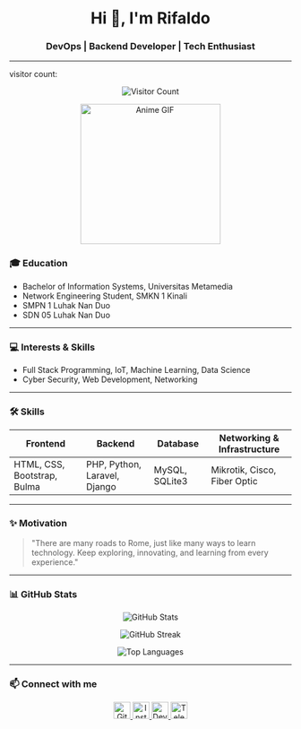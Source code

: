 

<!-- Header -->
<h1 align="center">Hi 👋, I'm Rifaldo</h1>
<h3 align="center">DevOps | Backend Developer | Tech Enthusiast</h3>

<hr />

<!-- Visitor Count -->
visitor count:
<p align="center">
  <img src="https://profile-counter.glitch.me/rifaldo-dev/count.svg" alt="Visitor Count" />
</p>

<!-- Anime GIF Header -->
<p align="center">
  <!-- Hapus tanda kurung siku di src dan gunakan satu URL yang benar -->
  <img src="https://media1.tenor.com/m/zMUNsugA5PoAAAAd/cats-cat.gif" alt="Anime GIF" width="250" />
</p>

### 🎓 Education
- Bachelor of Information Systems, Universitas Metamedia  
- Network Engineering Student, SMKN 1 Kinali  
- SMPN 1 Luhak Nan Duo  
- SDN 05 Luhak Nan Duo  

<hr />

### 💻 Interests & Skills
- Full Stack Programming, IoT, Machine Learning, Data Science  
- Cyber Security, Web Development, Networking  

<hr />

### 🛠️ Skills

| Frontend                   | Backend                      | Database        | Networking & Infrastructure |
|----------------------------|------------------------------|-----------------|-----------------------------|
| HTML, CSS, Bootstrap, Bulma | PHP, Python, Laravel, Django | MySQL, SQLite3  | Mikrotik, Cisco, Fiber Optic |

<hr />

### ✨ Motivation
> "There are many roads to Rome, just like many ways to learn technology. Keep exploring, innovating, and learning from every experience."

<hr />

### 📊 GitHub Stats
<p align="center">
  <img src="https://github-readme-stats.vercel.app/api?username=rifaldo-dev&show_icons=true&theme=tokyonight&hide_border=true" alt="GitHub Stats" />
</p>
<p align="center">
  <img src="https://streak-stats.demolab.com?user=rifaldo-dev&theme=tokyonight&hide_border=true" alt="GitHub Streak" />
</p>
<p align="center">
  <img src="https://github-readme-stats.vercel.app/api/top-langs/?username=rifaldo-dev&layout=compact&theme=tokyonight&hide_border=true" alt="Top Languages" />
</p>

<hr />

### 📫 Connect with me
<p align="center">
  <a href="https://github.com/rifaldo-dev" target="_blank" rel="noopener noreferrer">
    <img src="https://cdn.jsdelivr.net/npm/simple-icons@v9/icons/github.svg" width="30" alt="GitHub" />
  </a>
  <a href="https://instagram.com/rifaldo.dev" target="_blank" rel="noopener noreferrer">
    <img src="https://cdn.jsdelivr.net/npm/simple-icons@v9/icons/instagram.svg" width="30" alt="Instagram" />
  </a>
  <a href="https://rifaldo.tech" target="_blank" rel="noopener noreferrer">
    <img src="https://cdn.jsdelivr.net/npm/simple-icons@v9/icons/devdotto.svg" width="30" alt="Dev.to" />
  </a>
  <a href="https://t.me/aku_aldo" target="_blank" rel="noopener noreferrer">
    <img src="https://cdn.jsdelivr.net/npm/simple-icons@v9/icons/telegram.svg" width="30" alt="Telegram" />
  </a>
</p>
